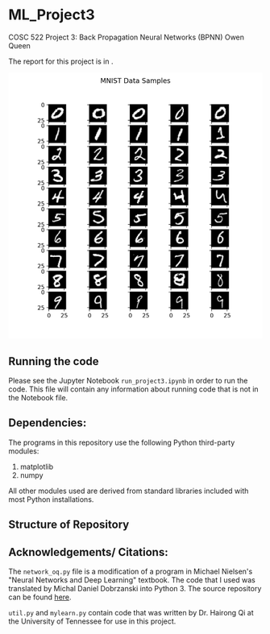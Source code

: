 # ML_Project3
COSC 522 Project 3: Back Propagation Neural Networks (BPNN)
Owen Queen

The report for this project is in .

![digits](https://github.com/owencqueen/ML_Project3/blob/main/mnist_pictures.png)

## Running the code
Please see the Jupyter Notebook `run_project3.ipynb` in order to run the code. This file will contain any information about running code that is not in the Notebook file.

## Dependencies:
The programs in this repository use the following Python third-party modules:
1. matplotlib
2. numpy

All other modules used are derived from standard libraries included with most Python installations.

## Structure of Repository

## Acknowledgements/ Citations:
The `network_oq.py` file is a modification of a program in Michael Nielsen's "Neural Networks and Deep Learning" textbook. The code that I used was translated by Michal Daniel Dobrzanski into Python 3. The source repository can be found [here](https://github.com/MichalDanielDobrzanski/DeepLearningPython35).

`util.py` and `mylearn.py` contain code that was written by Dr. Hairong Qi at the University of Tennessee for use in this project.
